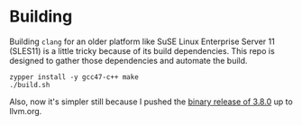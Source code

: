 
# Building
Building `clang` for an older platform like SuSE Linux Enterprise Server
11 (SLES11) is a little tricky because of its build dependencies.  This repo
is designed to gather those dependencies and automate the build.

    zypper install -y gcc47-c++ make
    ./build.sh

Also, now it's simpler still because I pushed the [binary release of 3.8.0](http://llvm.org/releases/3.8.0/clang+llvm-3.8.0-x86_64-sles11.3-linux-gnu.tar.xz) up to llvm.org.
